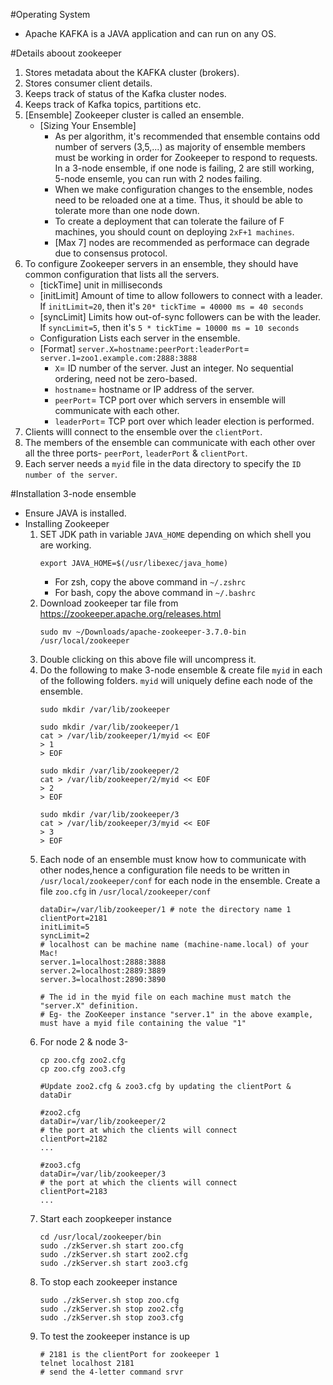 #Operating System
- Apache KAFKA is a JAVA application and can run on any OS.

#Details aboout zookeeper
1. Stores metadata about the KAFKA cluster (brokers).
2. Stores consumer client details.
3. Keeps track of status of the Kafka cluster nodes.
4. Keeps track of Kafka topics, partitions etc.
5. [Ensemble] Zookeeper cluster is called an ensemble.
    - [Sizing Your Ensemble] 
        - As per algorithm, it's recommended that ensemble contains odd number of servers (3,5,...) as majority of ensemble members must be working in order for Zookeeper to respond to requests. In a 3-node ensemble, if one node is failing, 2 are still working, 5-node ensemle, you can run with 2 nodes failing.
        - When we make configuration changes to the ensemble, nodes need to be reloaded one at a time. Thus, it should be able to tolerate more than one node down.
        - To create a deployment that can tolerate the failure of F machines, you should count on deploying `2xF+1 machines`.
        - [Max 7] nodes are recommended as performace can degrade due to consensus protocol.
6. To configure Zookeeper servers in an ensemble, they should have common configuration that lists all the servers.
    - [tickTime] unit in milliseconds
    - [initLimit] Amount of time to allow followers to connect with a leader. If `initLimit=20`, then it's `20* tickTime = 40000 ms = 40 seconds`
    - [syncLimit] Limits how out-of-sync followers can be with the leader. If `syncLimit=5`, then it's `5 * tickTime = 10000 ms = 10 seconds`
    - Configuration Lists each server in the ensemble.
    - [Format] `server.X=hostname:peerPort:leaderPort`= `server.1=zoo1.example.com:2888:3888`
        - `X`= ID number of the server. Just an integer. No sequential ordering, need not be zero-based.
        - `hostname`= hostname or IP address of the server.
        - `peerPort`= TCP port over which servers in ensemble will communicate with each other.
        - `leaderPort`= TCP port over which leader election is performed.
7. Clients willl connect to the ensemble over the `clientPort`.
8. The members of the ensemble can communicate with each other over all the three ports- `peerPort`, `leaderPort` & `clientPort`.
9. Each server needs a `myid` file in the data directory to specify the `ID number of the server`.

#Installation 3-node ensemble
- Ensure JAVA is installed.
- Installing Zookeeper
    1. SET JDK path in variable `JAVA_HOME` depending on which shell you are working.
        ```
        export JAVA_HOME=$(/usr/libexec/java_home)
        ```
        - For zsh, copy the above command in `~/.zshrc`
        - For bash, copy the above command in `~/.bashrc`
    2. Download zookeeper tar file from <link>https://zookeeper.apache.org/releases.html</link>
       ```
       sudo mv ~/Downloads/apache-zookeeper-3.7.0-bin /usr/local/zookeeper
       ```
    3. Double clicking on this above file will uncompress it.
    4. Do the following to make 3-node ensemble & create file `myid` in each of the following folders. `myid` will uniquely define each node of the ensemble. 
        ```
        sudo mkdir /var/lib/zookeeper

        sudo mkdir /var/lib/zookeeper/1
        cat > /var/lib/zookeeper/1/myid << EOF
        > 1
        > EOF

        sudo mkdir /var/lib/zookeeper/2
        cat > /var/lib/zookeeper/2/myid << EOF
        > 2
        > EOF

        sudo mkdir /var/lib/zookeeper/3
        cat > /var/lib/zookeeper/3/myid << EOF
        > 3
        > EOF
        ```
    5. Each node of an ensemble must know how to communicate with other nodes,hence a configuration file needs to be written in `/usr/local/zookeeper/conf` for each node in the ensemble.
    Create a file `zoo.cfg` in `/usr/local/zookeeper/conf`
        ```
        dataDir=/var/lib/zookeeper/1 # note the directory name 1
        clientPort=2181
        initLimit=5
        syncLimit=2
        # localhost can be machine name (machine-name.local) of your Mac!
        server.1=localhost:2888:3888
        server.2=localhost:2889:3889
        server.3=localhost:2890:3890

        # The id in the myid file on each machine must match the "server.X" definition. 
        # Eg- the ZooKeeper instance "server.1" in the above example, must have a myid file containing the value "1"
        ```
    6. For node 2 & node 3-
        ```
        cp zoo.cfg zoo2.cfg
        cp zoo.cfg zoo3.cfg

        #Update zoo2.cfg & zoo3.cfg by updating the clientPort & dataDir
        ```
        ```
        #zoo2.cfg
        dataDir=/var/lib/zookeeper/2
        # the port at which the clients will connect
        clientPort=2182
        ...
        ```
        ```
        #zoo3.cfg
        dataDir=/var/lib/zookeeper/3
        # the port at which the clients will connect
        clientPort=2183
        ...
        ```
    7. Start each zoopkeeper instance 
        ```
        cd /usr/local/zookeeper/bin
        sudo ./zkServer.sh start zoo.cfg
        sudo ./zkServer.sh start zoo2.cfg
        sudo ./zkServer.sh start zoo3.cfg
        ```
    8. To stop each zookeeper instance
        ```
        sudo ./zkServer.sh stop zoo.cfg
        sudo ./zkServer.sh stop zoo2.cfg
        sudo ./zkServer.sh stop zoo3.cfg
        ```
    9. To test the zookeeper instance is up
        ```
        # 2181 is the clientPort for zookeeper 1
        telnet localhost 2181
        # send the 4-letter command srvr
        ```
    
    

